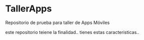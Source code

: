 # TallerApps
Repositorio de prueba para taller de Apps Móviles

este repositorio teiene la finalidad..
tienes estas caracteristicas..
